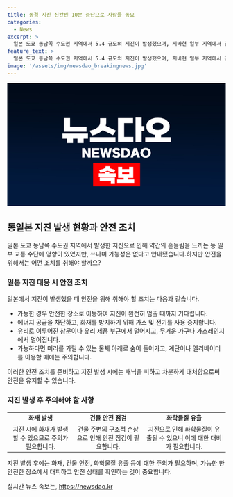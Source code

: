 ```yaml
---
title: 동경 지진 신칸센 10분 중단으로 사람들 동요
categories:
  - News
excerpt: >
  일본 도쿄 동남쪽 수도권 지역에서 5.4 규모의 지진이 발생했으며, 지바현 일부 지역에서 진도4의 흔들림이 감지됐다. 이에 따라 도쿄 일부 지역과 간토 지역에서도 흔들림이 관찰됐으며, 일본 기상청은 쓰나미 우려가 없다고 전했다. 지진으로 JR 동일본 열차가 일부 구간에서 운행 중단되고 지연된 것으로 보고되었다.
feature_text: >
  일본 도쿄 동남쪽 수도권 지역에서 5.4 규모의 지진이 발생했으며, 지바현 일부 지역에서 진도4의 흔들림이 감지됐다. 이에 따라 도쿄 일부 지역과 간토 지역에서도 흔들림이 관찰됐으며, 일본 기상청은 쓰나미 우려가 없다고 전했다. 지진으로 JR 동일본 열차가 일부 구간에서 운행 중단되고 지연된 것으로 보고되었다.
image: '/assets/img/newsdao_breakingnews.jpg'
---
```


<p><img src="/assets/img/newsdao_breakingnews.jpg" alt="firstkoreanews 속보" /></p>

<h2 data-ke-size="size26">동일본 지진 발생 현황과 안전 조치</h2>

<p data-ke-size="size16">일본 도쿄 동남쪽 수도권 지역에서 발생한 지진으로 인해 약간의 흔들림을 느끼는 등 일부 교통 수단에 영향이 있었지만, 쓰나미 가능성은 없다고 안내됐습니다.하지만 안전을 위해서는 어떤 조치를 취해야 할까요?</p>

<h3 data-ke-size="size23">일본 지진 대응 시 안전 조치</h3>

<p data-ke-size="size16">일본에서 지진이 발생했을 때 안전을 위해 취해야 할 조치는 다음과 같습니다.</p>

<ul>
    <li>가능한 경우 안전한 장소로 이동하여 지진이 완전히 멈출 때까지 기다립니다.</li>
    <li>에너지 공급을 차단하고, 화재를 방지하기 위해 가스 및 전기를 사용 중지합니다.</li>
    <li>유리로 이루어진 창문이나 유리 제품 부근에서 멀어지고, 무거운 가구나 가스레인지에서 멀어집니다.</li>
    <li>가능하다면 머리를 가릴 수 있는 물체 아래로 숨어 들어가고, 계단이나 엘리베이터를 이용할 때에는 주의합니다.</li>
</ul>

<p data-ke-size="size16">이러한 안전 조치를 준비하고 지진 발생 시에는 패닉을 피하고 차분하게 대처함으로써 안전을 유지할 수 있습니다.</p>

<h3 data-ke-size="size23">지진 발생 후 주의해야 할 사항</h3>

<table>
<tbody>
<tr>
<td style="text-align: center; height: 17px;"><b>화재 발생</b></td>
<td style="text-align: center; height: 17px;"><b>건물 안전 점검</b></td>
<td style="text-align: center; height: 17px;"><b>화학물질 유출</b></td>
</tr>
<tr>
<td style="text-align: center; height: 17px;">지진 시에 화재가 발생할 수 있으므로 주의가 필요합니다.</td>
<td style="text-align: center; height: 17px;">건물 주변의 구조적 손상으로 인해 안전 점검이 필요합니다.</td>
<td style="text-align: center; height: 17px;">지진으로 인해 화학물질이 유출될 수 있으니 이에 대한 대비가 필요합니다.</td>
</tr>
</tbody>
</table>

<p data-ke-size="size16">지진 발생 후에는 화재, 건물 안전, 화학물질 유출 등에 대한 주의가 필요하며, 가능한 한 안전한 장소에서 대피하고 안전 상태를 확인하는 것이 중요합니다.</p>
실시간 뉴스 속보는, <a href="https://newsdao.kr" rel="dofollow">https://newsdao.kr</a>


